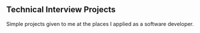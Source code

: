 ## Technical Interview Projects

Simple projects given to me at the places I applied as a software developer.
